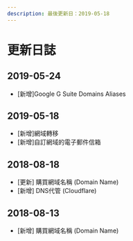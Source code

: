 ```yaml
---
description: 最後更新日：2019-05-18
---
```


# 更新日誌

## 2019-05-24

* \[新增\]Google G Suite Domains Aliases

## 2019-05-18

* \[新增\]網域轉移
* \[新增\]自訂網域的電子郵件信箱

## 2018-08-18

* \[更新\] 購買網域名稱 \(Domain Name\)
* \[新增\] DNS代管 \(Cloudflare\)

## 2018-08-13

* \[新增\] 購買網域名稱 \(Domain Name\)





